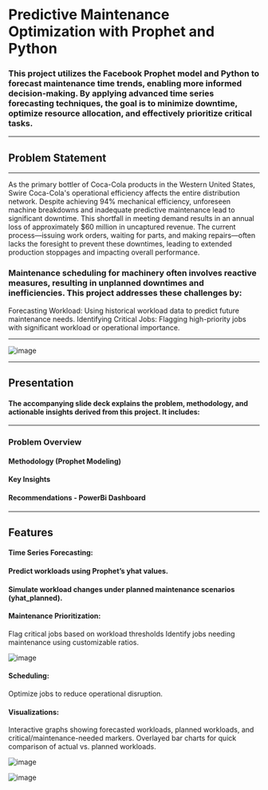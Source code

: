 # Predictive Maintenance Optimization with Prophet and Python
### This project utilizes the Facebook Prophet model and Python to forecast maintenance time trends, enabling more informed decision-making. By applying advanced time series forecasting techniques, the goal is to minimize downtime, optimize resource allocation, and effectively prioritize critical tasks.

---


## Problem Statement
----
As the primary bottler of Coca-Cola products in the Western United States, Swire Coca-Cola's operational efficiency affects the entire distribution network. Despite achieving 94% mechanical efficiency, unforeseen machine breakdowns and inadequate predictive maintenance lead to significant downtime. This shortfall in meeting demand results in an annual loss of approximately $60 million in uncaptured revenue. The current process—issuing work orders, waiting for parts, and making repairs—often lacks the foresight to prevent these downtimes, leading to extended production stoppages and impacting overall performance.

### Maintenance scheduling for machinery often involves reactive measures, resulting in unplanned downtimes and inefficiencies. This project addresses these challenges by:
Forecasting Workload: Using historical workload data to predict future maintenance needs.
Identifying Critical Jobs: Flagging high-priority jobs with significant workload or operational importance.

---

![image](https://github.com/user-attachments/assets/4adafcd0-4aee-486b-90da-cb760eaa656d)

---

## Presentation
#### The accompanying slide deck explains the problem, methodology, and actionable insights derived from this project. It includes:

---

### Problem Overview
#### Methodology (Prophet Modeling)
#### Key Insights
#### Recommendations - PowerBi Dashboard

---

## Features
#### Time Series Forecasting:
#### Predict workloads using Prophet’s yhat values.
#### Simulate workload changes under planned maintenance scenarios (yhat_planned).

#### Maintenance Prioritization:
Flag critical jobs based on workload thresholds
Identify jobs needing maintenance using customizable ratios.


![image](https://github.com/user-attachments/assets/163be33c-a338-4518-a155-a9c9854e0abc)




#### Scheduling:
Optimize jobs to reduce operational disruption.

#### Visualizations:
Interactive graphs showing forecasted workloads, planned workloads, and critical/maintenance-needed markers.
Overlayed bar charts for quick comparison of actual vs. planned workloads.

![image](https://github.com/user-attachments/assets/18ba259d-3cdb-4f3d-8a4c-3e02be41f62a)


![image](https://github.com/user-attachments/assets/37279a6a-5741-4117-b0cc-b1a72747c8ba)




